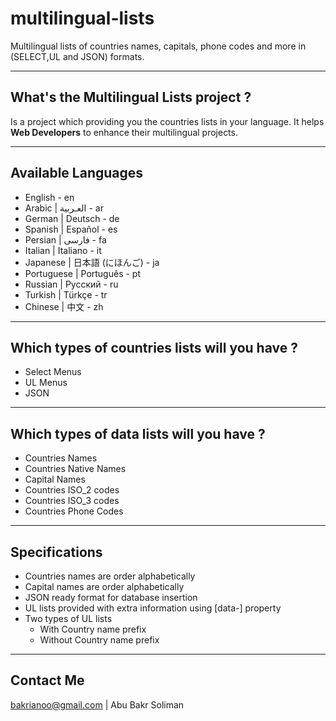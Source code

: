 # multilingual-lists
Multilingual lists of countries names, capitals, phone codes and more in (SELECT,UL and JSON) formats.

<hr />
<h2>What's the Multilingual Lists project ?</h2>
<p>
Is a project which providing you the countries lists in your language. 
It helps <b>Web Developers</b> to enhance their multilingual projects.
</p>

<hr />
<h2>Available Languages</h2>
<ul>
	<li>English - en</li>
	<li>Arabic | العـربية - ar</li>
	<li>German | Deutsch - de</li>
	<li>Spanish | Español - es</li>
	<li>Persian | فارسی - fa</li>
	<li>Italian | Italiano - it</li>
	<li>Japanese | 日本語 (にほんご) - ja</li>
	<li>Portuguese | Português - pt</li>
	<li>Russian | Русский - ru</li>
	<li>Turkish | Türkçe - tr</li>
	<li>Chinese | 中文 - zh</li>
</ul>

<hr />
<h2>Which types of countries lists will you have ?</h2>
<ul>
	<li>Select Menus</li>
	<li>UL Menus</li>
	<li>JSON</li>
</ul>

<hr />
<h2>Which types of data lists will you have ?</h2>
<ul>
	<li>Countries Names</li>
	<li>Countries Native Names</li>
	<li>Capital Names</li>
	<li>Countries ISO_2 codes</li>
	<li>Countries ISO_3 codes</li>
	<li>Countries Phone Codes</li>
</ul>

<hr />

<h2>Specifications</h2>
<ul>
	<li>Countries names are order alphabetically</li>
	<li>Capital names are order alphabetically</li>
	<li>JSON ready format for database insertion</li>
	<li>UL lists provided with extra information using [data-] property</li>
	<li>Two types of UL lists
		<ul>
			<li>With Country name prefix</li>
			<li>Without Country name prefix</li>
		</ul>
	</li>
</ul>

<hr />
<h2>Contact Me</h2>
<p>
<a href='mailto:bakrianoo@gmail.com'>bakrianoo@gmail.com</a>
 | Abu Bakr Soliman</p>


